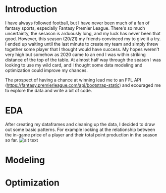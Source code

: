 # Introduction 
I have always followed football, but I have never been much of a fan of fantasy sports, especially Fantasy Premier League. There's so much uncertainty, the sesason is arduously long, and my luck has never been that good. However, this season (20/21) my friends convinced my to give it a try. I ended up waiting until the last minute to create my team and simply threw together some player that I thought would have success. My hopes weren't very high but somehow as 2020 came to an end I was within striking distance of the top of the table. At almost half way through the season I was looking to use my wild card, and I thought some data modeling and optimization could improve my chances.

The prospect of having a chance at winning lead me to an FPL API (https://fantasy.premierleague.com/api/bootstrap-static) and ecouraged me to explore the data and write a bit of code.

# EDA
After creating my dataframes and cleaning up the data, I decided to draw out some basic patterns. For example looking at the relationship between the in-game price of a player and their total point production in the season so far.
![alt text](https://github.com/alexander14/FPL-Optimization/blob/main/fpl.png?raw=true)


# Modeling 


# Optimization
